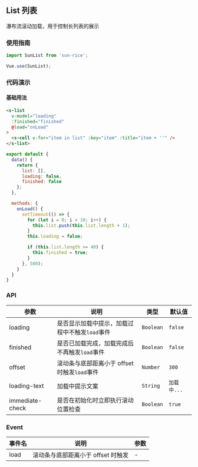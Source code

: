 ## List 列表
瀑布流滚动加载，用于控制长列表的展示

### 使用指南
``` javascript
import SunList from 'sun-rice';

Vue.use(SunList);
```

### 代码演示

#### 基础用法

```html
<s-list
  v-model="loading"
  :finished="finished"
  @load="onLoad"
>
  <s-cell v-for="item in list" :key="item" :title="item + ''" />
</s-list>
```

```js
export default {
  data() {
    return {
      list: [],
      loading: false,
      finished: false
    };
  },

  methods: {
    onLoad() {
      setTimeout(() => {
        for (let i = 0; i < 10; i++) {
          this.list.push(this.list.length + 1);
        }
        this.loading = false;

        if (this.list.length >= 40) {
          this.finished = true;
        }
      }, 500);
    }
  }
}
```

### API

| 参数 | 说明 | 类型 | 默认值 |
|-----------|-----------|-----------|-------------|
| loading | 是否显示加载中提示，加载过程中不触发`load`事件 | `Boolean` | `false` |
| finished | 是否已加载完成，加载完成后不再触发`load`事件 | `Boolean` | `false` |
| offset | 滚动条与底部距离小于 offset 时触发`load`事件 | `Number` | `300` |
| loading-text | 加载中提示文案 | `String` | `加载中...` |
| immediate-check | 是否在初始化时立即执行滚动位置检查 | `Boolean` | `true` |

### Event

| 事件名 | 说明 | 参数 |
|-----------|-----------|-----------|
| load | 滚动条与底部距离小于 offset 时触发 | - |
